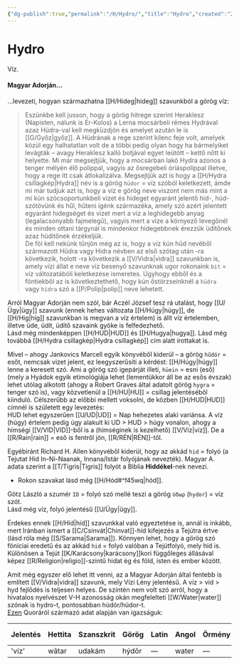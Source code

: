 ```yaml
---
{"dg-publish":true,"permalink":"/H/Hydro/","title":"Hydro","created":"2025-05-23T02:06","updated":"2025-05-23T02:07"}
---
```



# Hydro

Víz.  

#### Magyar Adorján...

...levezeti, hogyan származhatna [[H/Hideg\|hideg]] szavunkból a görög víz:  
> Eszünkbe kell jusson, hogy a görög hitrege szerint Heraklesz (Napisten, nálunk is Er-Kolos) a Lerna mocsárbeli rémes Hydrával azaz Hüdra-val kell megküzdjön és amelyet azután le is [[G/Győz\|győz]]. A Hüdrának a rege szerint kilenc feje volt, amelyek közül egy halhatatlan volt de a többi pedig olyan hogy ha bármelyiket levágták – avagy Heraklesz kalló botjával egyet leütött – kettő nőtt ki helyette. Mi már megsejtjük, hogy a mocsárban lakó Hydra azonos a tenger mélyén élő polippal, vagyis az ősregebeli óriáspolippal illetve, hogy a rege itt csak átlokalizálva. Megsejtjük azt is hogy a [[H/Hydra csillagkép\|Hydra]] név is a görög `hüdor` = víz szóból keletkezett, ámde mi már tudjuk azt is, hogy a víz e görög neve viszont nem más mint a mi kún szócsoportunkbeli vizet és hideget egyaránt jelentő hid-, hüd- szótövünk és hűl, hűteni igénk származéka, amely szó azért jelentett egyaránt hidegséget és vizet mert a víz a leghidegebb anyag (legalacsonyabb fajmelegű), vagyis mert a vize a környező levegőnél és minden ottani tárgynál is mindenkor hidegebbnek érezzük üdítőnek azaz hüditőnek érzékeljük.  
> De föl kell nekünk tűnjön még az is, hogy a víz kún hűd nevéből származott Hüdra vagy Hidra névben az első szótag után -ra következik, holott -ra következik a [[V/Vidra\|vidra]] szavunkban is, amely vízi állat e neve víz besenyő szavunknak ugor rokonaink `bit` = víz változatábóli keletkezése ismeretes. Úgyhogy ebből és a föntiekből az is következtethető, hogy kún őstörzseinknél a `hüdra` vagy `hídra` szó a [[P/Polip\|polip]] neve lehetett.  

Arról Magyar Adorján nem szól, bár Aczél József tesz rá utalást, hogy [[U/Ügy\|ügy]] szavunk (ennek hehes változata [[H/Húgy\|húgy]], de [[H/Híg\|híg]] szavunkban is megvan a víz értelem) is állt víz értelemben, illetve üde, üdít, üdítő szavaink gyöke is felfedezhető.  
Lásd még mindenképpen [[H/HUD\|HUD]] és [[H/Hugya\|hugya]]. Lásd még továbbá [[H/Hydra csillagkép\|Hydra csillagkép]] cím alatt írottakat is.  

Mivel – ahogy Jankovics Marcell egyik könyvéből kiderül – a görög `hűdór` = esőt, nemcsak vizet jelent, ez leegyszerűsíti a kérdést: [[H/Húgy\|húgy]] lenne a keresett szó. Ami a görög szó igepárját illeti, `hüein` = esni (eső) (mely a Hyádok egyik etimológiája lehet (lementükkor áll be az esős évszak) lehet utólag alkotott (ahogy a Robert Graves által adatolt görög `hygra` = tenger szó is), vagy közvetlenül a [[H/HU\|HU]] = csillag jelentéséből kiinduló. Célszerűbb az előbbi mellett voksolni, de közben [[H/HUD\|HUD]] címnél is született egy levezetés:  
HUD lehet egyszerűen [[U/UD\|UD]] = Nap hehezetes alaki variánsa. A víz (húgy) értelem pedig úgy alakult ki UD > HUD > húgy vonalon, ahogy a hímségi [[V/VID\|VID]]-ből is a (hímséginek is kezelhető) [[V/Víz\|víz]]. De a [[R/Rain\|rain]] = eső is fentről jön, [[R/RÉN\|RÉN]]-től.  

Egyébiránt Richard H. Allen könyvéből kiderül, hogy az akkád `hid` = folyó (a Tejutat Hid In-Ni-Naanak, Innana/Istár folyójának nevezték). Magyar A. adata szerint a [[T/Tigris\|Tigris]] folyót a Biblia **Hiddékel**-nek nevezi.  
- Rokon szavakat lásd még [[H/Hód#^f45wq\|hód]].

Götz László a szumér `ID` = folyó szó mellé teszi a görög `ύδωρ` (`hydor`) = víz szót.  
Lásd még víz, folyó jelentésű [[U/Ügy\|ügy]].  

Érdekes ennek [[H/Híd\|híd]] szavunkkal való egyeztetése is, annál is inkább, mert Iránban ismert a [[C/Csinvát\|Chinvat]]-híd kifejezés a Tejútra értve (lásd róla még [[S/Sarama\|Sarama]]). Könnyen lehet, hogy a görög szó föníciai eredetű és az akkád `hid` = folyó valóban a Tejútfolyó, mely híd is. Különösen a Tejút [[K/Karácsony\|karácsony]]kori függőleges állásával képez [[R/Religion\|religio]]-szintű hidat ég és föld, isten és ember között.  

Amit még egyszer elő lehet itt venni, az a Magyar Adorján által fentebb is említett [[V/Vidra\|vidra]] szavunk, mely Vízi Lény jelentésű. A víz > vid > hyd fejlődés is teljesen helyes. De szintén nem volt szó arról, hogy a hivatalos nyelvészet V-H azonosság okán megfelelteti [[W/Water\|water]] szónak is hydro-t, pontosabban húdór/hüdor-t.  
[Ezen](https://qph.fs.quoracdn.net/main-qimg-a9652fe70d017d2613d810cf9dc41d07-c) Quoráról származó adat alapján van igazságuk:  

| Jelentés | Hettita | Szanszkrit | Görög | Latin | Angol | Örmény | Tokhár B | Óír | Litván | Albán |
| -------- | ------- | -------- | ----- | ----- | ------- | -------- | ----------- | --------- | ---------- | -------- |
| 'víz'    | wātar   | udakám   | hýdōr | —     | water   | —        | war         | uisce     | vanduõ     | ujë      |
